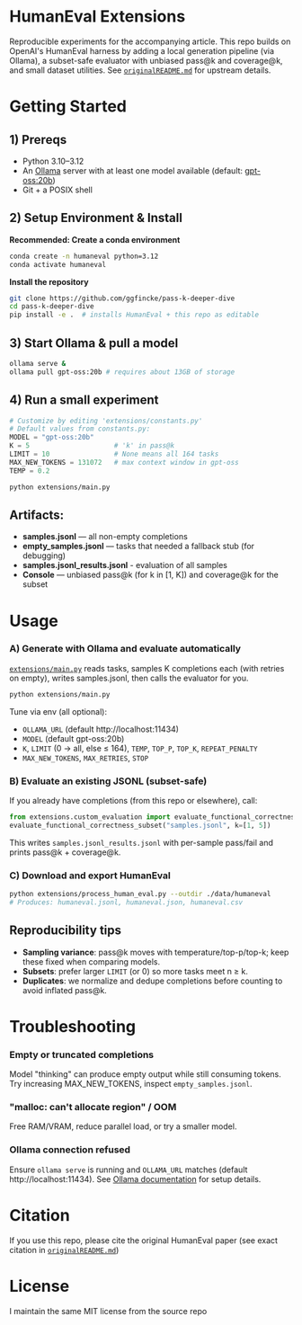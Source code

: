 # HumanEval Extensions

Reproducible experiments for the accompanying article. This repo builds on OpenAI's HumanEval harness by adding a local generation pipeline (via Ollama), a subset-safe evaluator with unbiased pass@k and coverage@k, and small dataset utilities. See [`originalREADME.md`](https://github.com/ggfincke/pass-k-deeper-dive/blob/master/originalREADME.md) for upstream details.

# Getting Started

## 1) Prereqs

- Python 3.10–3.12
- An [Ollama](https://ollama.com/) server with at least one model available (default: [gpt-oss:20b](https://ollama.com/library/gpt-oss:20b))
- Git + a POSIX shell

## 2) Setup Environment & Install

**Recommended: Create a conda environment**
```bash
conda create -n humaneval python=3.12
conda activate humaneval
```

**Install the repository**
```bash
git clone https://github.com/ggfincke/pass-k-deeper-dive
cd pass-k-deeper-dive
pip install -e .  # installs HumanEval + this repo as editable
```

## 3) Start Ollama & pull a model
```bash
ollama serve &
ollama pull gpt-oss:20b # requires about 13GB of storage
```

## 4) Run a small experiment
```python
# Customize by editing 'extensions/constants.py'
# Default values from constants.py:
MODEL = "gpt-oss:20b"
K = 5                     # 'k' in pass@k
LIMIT = 10                # None means all 164 tasks
MAX_NEW_TOKENS = 131072   # max context window in gpt-oss
TEMP = 0.2
```

```bash
python extensions/main.py
```

## Artifacts:

- **samples.jsonl** — all non-empty completions
- **empty_samples.jsonl** — tasks that needed a fallback stub (for debugging)
- **samples.jsonl_results.jsonl** - evaluation of all samples
- **Console** — unbiased pass@k (for k in [1, K]) and coverage@k for the subset

# Usage

### A) Generate with Ollama and evaluate automatically

[`extensions/main.py`](extensions/main.py) reads tasks, samples K completions each (with retries on empty), writes samples.jsonl, then calls the evaluator for you.

```bash
python extensions/main.py
```

Tune via env (all optional):
- `OLLAMA_URL` (default http://localhost:11434)
- `MODEL` (default gpt-oss:20b)
- `K`, `LIMIT` (0 -> all, else ≤ 164), `TEMP`, `TOP_P`, `TOP_K`, `REPEAT_PENALTY`
- `MAX_NEW_TOKENS`, `MAX_RETRIES`, `STOP`

### B) Evaluate an existing JSONL (subset-safe)

If you already have completions (from this repo or elsewhere), call:

```python
from extensions.custom_evaluation import evaluate_functional_correctness_subset
evaluate_functional_correctness_subset("samples.jsonl", k=[1, 5])
```

This writes `samples.jsonl_results.jsonl` with per-sample pass/fail and prints pass@k + coverage@k.

### C) Download and export HumanEval
```bash
python extensions/process_human_eval.py --outdir ./data/humaneval
# Produces: humaneval.jsonl, humaneval.json, humaneval.csv
```

## Reproducibility tips

- **Sampling variance**: pass@k moves with temperature/top-p/top-k; keep these fixed when comparing models.
- **Subsets**: prefer larger `LIMIT` (or 0) so more tasks meet n ≥ k.
- **Duplicates**: we normalize and dedupe completions before counting to avoid inflated pass@k.

# Troubleshooting

### Empty or truncated completions
Model "thinking" can produce empty output while still consuming tokens. Try increasing MAX_NEW_TOKENS, inspect `empty_samples.jsonl`.

### "malloc: can't allocate region" / OOM
Free RAM/VRAM, reduce parallel load, or try a smaller model.

### Ollama connection refused
Ensure `ollama serve` is running and `OLLAMA_URL` matches (default http://localhost:11434). See [Ollama documentation](https://github.com/ollama/ollama/blob/main/docs/README.md) for setup details.


# Citation

If you use this repo, please cite the original HumanEval paper (see exact citation in [`originalREADME.md`](originalREADME.md))

# License

I maintain the same MIT license from the source repo